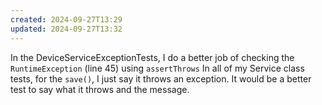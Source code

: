 ```yaml
---
created: 2024-09-27T13:29
updated: 2024-09-27T13:32
---
```

In the DeviceServiceExceptionTests, I do a better job of checking the `RuntimeException` (line 45) using `assertThrows`
In all of my Service class tests, for the `save()`, I just say it throws an exception. It would be a better test to say what it throws and the message. 